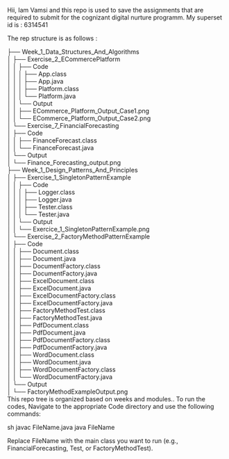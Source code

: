 Hii,
Iam Vamsi and this repo is used to save the assignments that are required to submit for the cognizant digital nurture programm.
My superset id is : 6314541

The rep structure is as follows : 


├── Week_1_Data_Structures_And_Algorithms<br>
│   ├── Exercise_2_ECommercePlatform<br>
│   │   ├── Code<br>
│   │   │   ├── App.class<br>
│   │   │   ├── App.java<br>
│   │   │   ├── Platform.class<br>
│   │   │   └── Platform.java<br>
│   │   └── Output<br>
│   │       ├── ECommerce_Platform_Output_Case1.png<br>
│   │       └── ECommerce_Platform_Output_Case2.png<br>
│   └── Exercise_7_FinancialForecasting<br>
│       ├── Code<br>
│       │   ├── FinanceForecast.class<br>
│       │   └── FinanceForecast.java<br>
│       └── Output<br>
│           └── Finance_Forecasting_output.png<br>
├── Week_1_Design_Patterns_And_Principles<br>
│   ├── Exercise_1_SingletonPatternExample<br>
│   │   ├── Code<br>
│   │   │   ├── Logger.class<br>
│   │   │   ├── Logger.java<br>
│   │   │   ├── Tester.class<br>
│   │   │   └── Tester.java<br>
│   │   └── Output<br>
│   │       └── Exercice_1_SingletonPatternExample.png<br>
│   └── Exercise_2_FactoryMethodPatternExample<br>
│       ├── Code<br>
│       │   ├── Document.class<br>
│       │   ├── Document.java<br>
│       │   ├── DocumentFactory.class<br>
│       │   ├── DocumentFactory.java<br>
│       │   ├── ExcelDocument.class<br>
│       │   ├── ExcelDocument.java<br>
│       │   ├── ExcelDocumentFactory.class<br>
│       │   ├── ExcelDocumentFactory.java<br>
│       │   ├── FactoryMethodTest.class<br>
│       │   ├── FactoryMethodTest.java<br>
│       │   ├── PdfDocument.class<br>
│       │   ├── PdfDocument.java<br>
│       │   ├── PdfDocumentFactory.class<br>
│       │   ├── PdfDocumentFactory.java<br>
│       │   ├── WordDocument.class<br>
│       │   ├── WordDocument.java<br>
│       │   ├── WordDocumentFactory.class<br>
│       │   └── WordDocumentFactory.java<br>
│       └── Output<br>
│           └── FactoryMethodExampleOutput.png<br>
This repo tree is organized based on weeks and modules..
To run the codes,
Navigate to the appropriate Code directory and use the following commands:

sh
javac FileName.java
java FileName


Replace FileName with the main class you want to run (e.g., FinancialForecasting, Test, or FactoryMethodTest).
